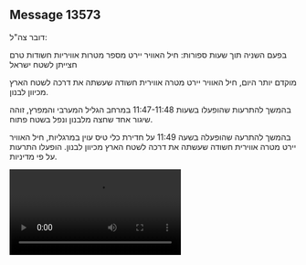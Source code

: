 ## Message 13573

דובר צה"ל:

בפעם השניה תוך שעות ספורות: חיל האוויר יירט מספר מטרות אוויריות חשודות טרם חצייתן לשטח ישראל 

מוקדם יותר היום, חיל האוויר יירט מטרה אווירית חשודה שעשתה את דרכה לשטח הארץ מכיוון לבנון.

בהמשך להתרעות שהופעלו בשעות 11:47-11:48 במרחב הגליל המערבי והמפרץ, זוהה שיגור אחד שחצה מלבנון ונפל בשטח פתוח. 

בהמשך להתרעה שהופעלה בשעה 11:49 על חדירת כלי טיס עוין במרגליות, חיל האוויר יירט מטרה אווירית חשודה שעשתה את דרכה לשטח הארץ מכיוון לבנון. הופעלו התרעות על פי מדיניות.

![Video](13573/13573_media.mp4)

